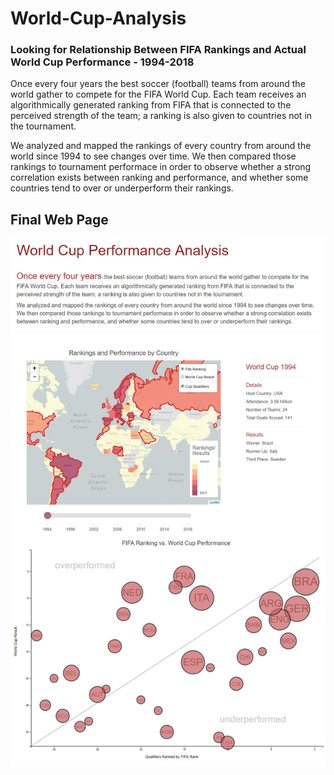 # World-Cup-Analysis
### Looking for Relationship Between FIFA Rankings and Actual World Cup Performance - 1994-2018

Once every four years the best soccer (football) teams from around the world gather to compete for the FIFA 
World Cup. Each team receives an algorithmically generated ranking from FIFA that is connected to the perceived strength of the team; a ranking is
also given to countries not in the tournament.

We analyzed and mapped the rankings of every country from around the world since 1994 to see changes over time. We then compared those rankings to 
tournament performace in order to observe whether a strong correlation exists between ranking and performance, and whether some countries tend to over 
or underperform their rankings.

## Final Web Page

![full dashboard](images/full_dashboard.jpg)

